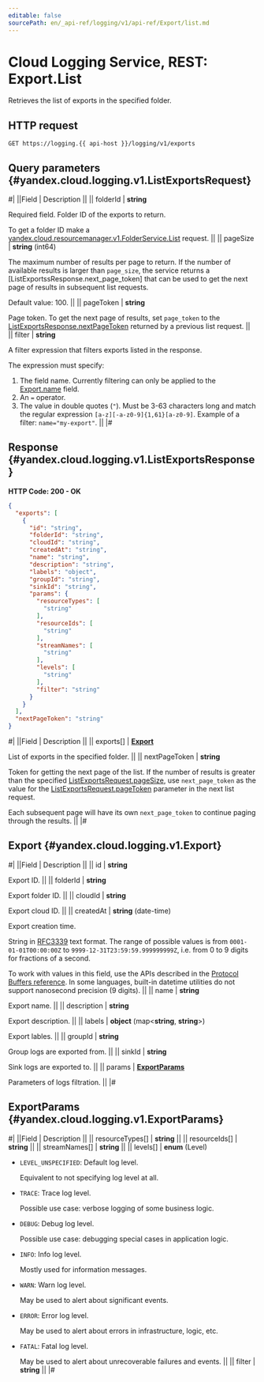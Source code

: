 ```yaml
---
editable: false
sourcePath: en/_api-ref/logging/v1/api-ref/Export/list.md
---
```


# Cloud Logging Service, REST: Export.List

Retrieves the list of exports in the specified folder.

## HTTP request

```
GET https://logging.{{ api-host }}/logging/v1/exports
```

## Query parameters {#yandex.cloud.logging.v1.ListExportsRequest}

#|
||Field | Description ||
|| folderId | **string**

Required field. Folder ID of the exports to return.

To get a folder ID make a [yandex.cloud.resourcemanager.v1.FolderService.List](/docs/resource-manager/api-ref/Folder/list#List) request. ||
|| pageSize | **string** (int64)

The maximum number of results per page to return. If the number of available
results is larger than `page_size`, the service returns a [ListExportssResponse.next_page_token]
that can be used to get the next page of results in subsequent list requests.

Default value: 100. ||
|| pageToken | **string**

Page token. To get the next page of results, set `page_token` to the
[ListExportsResponse.nextPageToken](#yandex.cloud.logging.v1.ListExportsResponse) returned by a previous list request. ||
|| filter | **string**

A filter expression that filters exports listed in the response.

The expression must specify:
1. The field name. Currently filtering can only be applied to the [Export.name](#yandex.cloud.logging.v1.Export) field.
2. An `=` operator.
3. The value in double quotes (`"`). Must be 3-63 characters long and match the regular expression `[a-z][-a-z0-9]{1,61}[a-z0-9]`.
Example of a filter: `name="my-export"`. ||
|#

## Response {#yandex.cloud.logging.v1.ListExportsResponse}

**HTTP Code: 200 - OK**

```json
{
  "exports": [
    {
      "id": "string",
      "folderId": "string",
      "cloudId": "string",
      "createdAt": "string",
      "name": "string",
      "description": "string",
      "labels": "object",
      "groupId": "string",
      "sinkId": "string",
      "params": {
        "resourceTypes": [
          "string"
        ],
        "resourceIds": [
          "string"
        ],
        "streamNames": [
          "string"
        ],
        "levels": [
          "string"
        ],
        "filter": "string"
      }
    }
  ],
  "nextPageToken": "string"
}
```

#|
||Field | Description ||
|| exports[] | **[Export](#yandex.cloud.logging.v1.Export)**

List of exports in the specified folder. ||
|| nextPageToken | **string**

Token for getting the next page of the list. If the number of results is greater than
the specified [ListExportsRequest.pageSize](#yandex.cloud.logging.v1.ListExportsRequest), use `next_page_token` as the value
for the [ListExportsRequest.pageToken](#yandex.cloud.logging.v1.ListExportsRequest) parameter in the next list request.

Each subsequent page will have its own `next_page_token` to continue paging through the results. ||
|#

## Export {#yandex.cloud.logging.v1.Export}

#|
||Field | Description ||
|| id | **string**

Export ID. ||
|| folderId | **string**

Export folder ID. ||
|| cloudId | **string**

Export cloud ID. ||
|| createdAt | **string** (date-time)

Export creation time.

String in [RFC3339](https://www.ietf.org/rfc/rfc3339.txt) text format. The range of possible values is from
`0001-01-01T00:00:00Z` to `9999-12-31T23:59:59.999999999Z`, i.e. from 0 to 9 digits for fractions of a second.

To work with values in this field, use the APIs described in the
[Protocol Buffers reference](https://developers.google.com/protocol-buffers/docs/reference/overview).
In some languages, built-in datetime utilities do not support nanosecond precision (9 digits). ||
|| name | **string**

Export name. ||
|| description | **string**

Export description. ||
|| labels | **object** (map<**string**, **string**>)

Export lables. ||
|| groupId | **string**

Group logs are exported from. ||
|| sinkId | **string**

Sink logs are exported to. ||
|| params | **[ExportParams](#yandex.cloud.logging.v1.ExportParams)**

Parameters of logs filtration. ||
|#

## ExportParams {#yandex.cloud.logging.v1.ExportParams}

#|
||Field | Description ||
|| resourceTypes[] | **string** ||
|| resourceIds[] | **string** ||
|| streamNames[] | **string** ||
|| levels[] | **enum** (Level)

- `LEVEL_UNSPECIFIED`: Default log level.

  Equivalent to not specifying log level at all.
- `TRACE`: Trace log level.

  Possible use case: verbose logging of some business logic.
- `DEBUG`: Debug log level.

  Possible use case: debugging special cases in application logic.
- `INFO`: Info log level.

  Mostly used for information messages.
- `WARN`: Warn log level.

  May be used to alert about significant events.
- `ERROR`: Error log level.

  May be used to alert about errors in infrastructure, logic, etc.
- `FATAL`: Fatal log level.

  May be used to alert about unrecoverable failures and events. ||
|| filter | **string** ||
|#